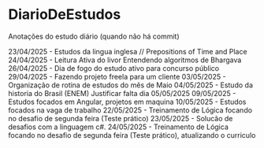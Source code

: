 # DiarioDeEstudos
Anotações do estudo diário (quando não há commit)

23/04/2025 - Estudos da lingua inglesa //  Prepositions of Time and Place <br/>
24/04/2025 - Leitura Ativa do livor Entendendo algoritmos de Bhargava <br/>
26/04/2025 - Dia de fogo do estudo ativo para concurso público
29/04/2025 - Fazendo projeto freela para um cliente
03/05/2025 - Organização de rotina de estudos do mês de Maio
04/05/2025 - Estudo da historia do Brasil (ENEM)
Justificar falta dia 05/05/2025
09/05/2025 - Estudos focados em Angular, projetos em maquina
10/05/2025 - Estudos focados na vaga de trabalho
22/05/2025 - Treinamento de Lógica focando no desafio de segunda feira (Teste prático)
23/05/2025 - Solucão de desafios com a linguagem c#.
24/05/2025 - Treinamento de Lógica focando no desafio de segunda feira (Teste prático), atualizando o curriculo
